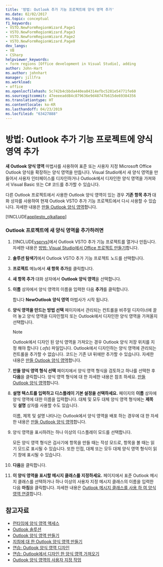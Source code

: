 ```yaml
---
title: '방법: Outlook 추가 기능 프로젝트에 양식 영역 추가'
ms.date: 02/02/2017
ms.topic: conceptual
f1_keywords:
- VSTO.NewFormRegionWizard.Page1
- VSTO.NewFormRegionWizard.Page3
- VSTO.NewFormRegionWizard.Page2
- VSTO.NewFormRegionWizard.Page0
dev_langs:
- VB
- CSharp
helpviewer_keywords:
- form regions [Office development in Visual Studio], adding
author: John-Hart
ms.author: johnhart
manager: jillfra
ms.workload:
- office
ms.openlocfilehash: 5c742b4cbbda440ea84314efbc5281e54771fe60
ms.sourcegitcommit: 47eeeeadd84c879636e9d48747b615de69384356
ms.translationtype: HT
ms.contentlocale: ko-KR
ms.lasthandoff: 04/23/2019
ms.locfileid: "63427888"
---
```

# <a name="how-to-add-a-form-region-to-an-outlook-add-in-project"></a>방법: Outlook 추가 기능 프로젝트에 양식 영역 추가
  **새 Outlook 양식 영역** 마법사를 사용하여 표준 또는 사용자 지정 Microsoft Office Outlook 양식을 확장하는 양식 영역을 만듭니다. Visual Studio에서 새 양식 영역을 만들어서 사용자 인터페이스를 디자인하거나 Outlook에서 디자인한 양식 영역을 가져와서 Visual Basic 또는 C# 코드를 추가할 수 있습니다.

 다른 Outlook 프로젝트에서 사용한 Outlook 양식 영역이 있는 경우 **기존 항목 추가** 대화 상자를 사용하여 현재 Outlook VSTO 추가 기능 프로젝트에서 다시 사용할 수 있습니다. 자세한 내용은 [만들 Outlook 양식 영역](../vsto/creating-outlook-form-regions.md)합니다.

 [!INCLUDE[appliesto_olkallapp](../vsto/includes/appliesto-olkallapp-md.md)]

### <a name="to-add-a-new-form-region-to-an-outlook-project"></a>Outlook 프로젝트에 새 양식 영역을 추가하려면

1. [!INCLUDE[vsprvs](../sharepoint/includes/vsprvs-md.md)]에서 Outlook VSTO 추가 기능 프로젝트를 열거나 만듭니다. 자세한 내용은 [방법: Visual Studio에서 Office 프로젝트 만들기](../vsto/how-to-create-office-projects-in-visual-studio.md)합니다.

2. **솔루션 탐색기**에서 Outlook VSTO 추가 기능 프로젝트 노드를 선택합니다.

3. **프로젝트** 메뉴에서 **새 항목 추가**를 클릭합니다.

4. **새 항목 추가** 대화 상자에서 **Outlook 양식 영역**을 선택합니다.

5. **이름** 상자에서 양식 영역의 이름을 입력한 다음 **추가**를 클릭합니다.

     합니다 **NewOutlook 양식 영역** 마법사가 시작 됩니다.

6. **양식 영역을 만드는 방법 선택** 페이지에서 관리되는 컨트롤을 비주얼 디자이너에 끌어 놓고 양식 영역을 디자인할지 또는 Outlook에서 디자인한 양식 영역을 가져올지 선택합니다.

    > [!NOTE]
    > Outlook에서 디자인 된 양식 영역을 가져오는 경우 Outlook 양식 저장 위치를 지정 해야 합니다 (*.ofs*) 파일입니다. Outlook에서 디자인하는 양식 영역에 관리되는 컨트롤을 추가할 수 없습니다. 코드는 기존 UI 뒤에만 추가할 수 있습니다. 자세한 내용은 [만들 Outlook 양식 영역](../vsto/creating-outlook-form-regions.md)합니다.

7. **만들 양식 영역 형식 선택** 페이지에서 양식 영역 형식을 검토하고 하나를 선택한 후 **다음**을 클릭합니다. 양식 영역 형식에 대 한 자세한 내용은 참조 하세요. [만들 Outlook 양식 영역](../vsto/creating-outlook-form-regions.md)합니다.

8. **설명 텍스트를 입력하고 디스플레이 기본 설정을 선택하세요.** 페이지의 **이름** 상자에 양식 영역에 대한 이름을 입력합니다. 대체 및 모두 대체 양식 영역 형식에는 **제목** 및 **설명** 상자를 사용할 수도 있습니다.

     이름, 제목 및 설명 나타나는 Outlook에서 양식 영역을 배포 하는 경우에 대 한 자세한 내용은 [만들 Outlook 양식 영역](../vsto/creating-outlook-form-regions.md)합니다.

9. 양식 영역을 표시하려는 하나 이상의 디스플레이 모드를 선택합니다.

     모든 양식 영역 형식은 검사기에 항목을 만들 때는 작성 모드로, 항목을 볼 때는 읽기 모드로 표시될 수 있습니다. 또한 인접, 대체 또는 모두 대체 양식 영역 형식이 읽기 창에 표시될 수 있습니다.

10. **다음**을 클릭합니다.

11. **이 양식 영역을 표시할 메시지 클래스를 지정하세요.** 페이지에서 표준 Outlook 메시지 클래스를 선택하거나 하나 이상의 사용자 지정 메시지 클래스의 이름을 입력한 다음 **마침**을 클릭합니다. 자세한 내용은 [Outlook 메시지 클래스를 사용 하 여 양식 영역 연결](../vsto/associating-a-form-region-with-an-outlook-message-class.md)합니다.

## <a name="see-also"></a>참고자료
- [런타임에 양식 영역 액세스](../vsto/accessing-a-form-region-at-run-time.md)
- [Outlook 솔루션](../vsto/outlook-solutions.md)
- [Outlook 양식 영역 만들기](../vsto/creating-outlook-form-regions.md)
- [지침에 대 한 Outlook 양식 영역 만들기](../vsto/guidelines-for-creating-outlook-form-regions.md)
- [연습: Outlook 양식 영역 디자인](../vsto/walkthrough-designing-an-outlook-form-region.md)
- [연습: Outlook에서 디자인 한 양식 영역 가져오기](../vsto/walkthrough-importing-a-form-region-that-is-designed-in-outlook.md)
- [Outlook 양식 영역의 사용자 지정 작업](../vsto/custom-actions-in-outlook-form-regions.md)
